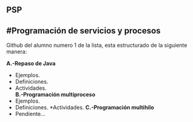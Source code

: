 ## PSP
#Programación de servicios y procesos
----
Github del alumno numero 1 de la lista, esta estructurado de la siguiente manera:  
  
**A.-Repaso de Java**  
 * Ejemplos.  
 * Definiciones.  
 * Actividades.  
**B.-Programación multiproceso**  
 * Ejemplos.
 * Definiciones.
 *Actividades.
**C.-Programación multihilo**
  * Pendiente...
